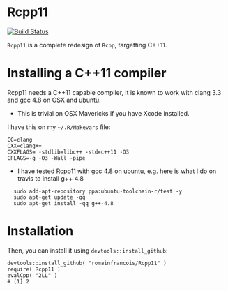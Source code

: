 Rcpp11
=======

[![Build Status](https://travis-ci.org/Rcpp11/Rcpp11.png)](https://travis-ci.org/Rcpp11/Rcpp11)

`Rcpp11` is a complete redesign of `Rcpp`, targetting C++11. 

Installing a C++11 compiler
=========================== 

Rcpp11 needs a C++11 capable compiler, it is known to work 
with clang 3.3 and gcc 4.8 on OSX and ubuntu. 

- This is trivial on OSX Mavericks if you have Xcode installed.  

I have this on my `~/.R/Makevars` file: 

```
CC=clang
CXX=clang++
CXXFLAGS= -stdlib=libc++ -std=c++11 -O3
CFLAGS=-g -O3 -Wall -pipe
```
            
- I have tested Rcpp11 with gcc 4.8 on ubuntu, e.g. here is what I do on travis to install g++ 4.8

```
  sudo add-apt-repository ppa:ubuntu-toolchain-r/test -y
  sudo apt-get update -qq
  sudo apt-get install -qq g++-4.8
```

Installation
============

Then, you can install it using `devtools::install_github`: 

```
devtools::install_github( "romainfrancois/Rcpp11" )
require( Rcpp11 )
evalCpp( "2LL" )
# [1] 2
```

